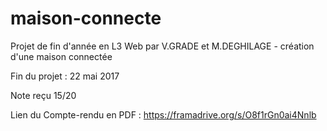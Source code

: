 # maison-connecte
Projet de fin d'année en L3 Web par V.GRADE et M.DEGHILAGE - création d'une maison connectée

Fin du projet : 22 mai 2017

Note reçu 15/20

Lien du Compte-rendu en PDF : https://framadrive.org/s/O8f1rGn0ai4Nnlb
